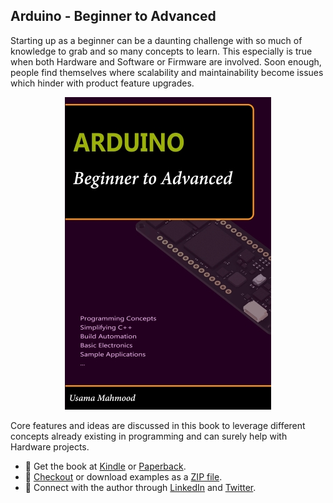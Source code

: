 ## Arduino - Beginner to Advanced

Starting up as a beginner can be a daunting challenge with so much of knowledge to grab and so many concepts to learn. This especially is true when both Hardware and Software or Firmware are involved. Soon enough, people find themselves where scalability and maintainability become issues which hinder with product feature upgrades.


<p align="center">
  <a target="_blank" rel="noopener noreferrer" href="https://www.amazon.com/dp/B0BRLVR3X4"><img src="https://github.com/arduino-ba/.github/blob/main/profile/.images/Book%20Cover%20Side%20-%20330.jpg" alt="Arduino - Beginner to Advanced" /></a>
</p>


Core features and ideas are discussed in this book to leverage different concepts already existing in programming and can surely help with Hardware projects.


* :beginner: Get the book at [Kindle](https://www.amazon.com/dp/B0BRQTT1D2) or [Paperback](https://www.amazon.com/dp/B0BRLVR3X4).
* :beginner: [Checkout](https://github.com/arduino-ba/examples) or download examples as a [ZIP file](https://github.com/arduino-ba/examples/archive/refs/heads/master.zip).
* :beginner: Connect with the author through [LinkedIn](https://www.linkedin.com/in/usa-m/) and [Twitter](https://twitter.com/usama_inn).

